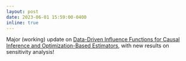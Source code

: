 ```yaml
---
layout: post
date: 2023-06-01 15:59:00-0400
inline: true
---
```


Major (working) update on [Data-Driven Influence Functions for Causal Inference and Optimization-Based Estimators](https://drive.google.com/file/d/11bPn2P5JNpJVtJq6iwirQ5xr01e6K7sb/view?usp=share_link), with new results on sensitivity analysis! 